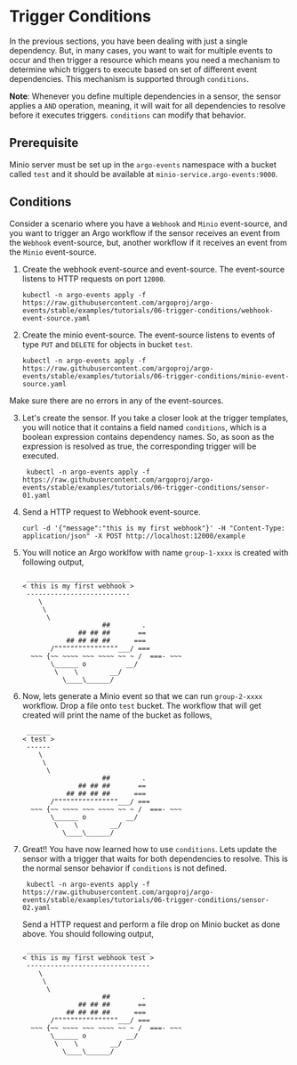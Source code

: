 # Trigger Conditions

In the previous sections, you have been dealing with just a single dependency.
But, in many cases, you want to wait for multiple events to occur and then
trigger a resource which means you need a mechanism to determine which triggers
to execute based on set of different event dependencies. This mechanism is
supported through `conditions`.

**Note**: Whenever you define multiple dependencies in a sensor, the sensor
applies a `AND` operation, meaning, it will wait for all dependencies to resolve
before it executes triggers. `conditions` can modify that behavior.

## Prerequisite

Minio server must be set up in the `argo-events` namespace with a bucket called
`test` and it should be available at `minio-service.argo-events:9000`.

## Conditions

Consider a scenario where you have a `Webhook` and `Minio` event-source, and you
want to trigger an Argo workflow if the sensor receives an event from the
`Webhook` event-source, but, another workflow if it receives an event from the
`Minio` event-source.

1.  Create the webhook event-source and event-source. The event-source listens
    to HTTP requests on port `12000`.

        kubectl -n argo-events apply -f https://raw.githubusercontent.com/argoproj/argo-events/stable/examples/tutorials/06-trigger-conditions/webhook-event-source.yaml

2.  Create the minio event-source. The event-source listens to events of type
    `PUT` and `DELETE` for objects in bucket `test`.

        kubectl -n argo-events apply -f https://raw.githubusercontent.com/argoproj/argo-events/stable/examples/tutorials/06-trigger-conditions/minio-event-source.yaml

Make sure there are no errors in any of the event-sources.

3.  Let's create the sensor. If you take a closer look at the trigger templates,
    you will notice that it contains a field named `conditions`, which is a
    boolean expression contains dependency names. So, as soon as the expression
    is resolved as true, the corresponding trigger will be executed.

         kubectl -n argo-events apply -f https://raw.githubusercontent.com/argoproj/argo-events/stable/examples/tutorials/06-trigger-conditions/sensor-01.yaml

4.  Send a HTTP request to Webhook event-source.

        curl -d '{"message":"this is my first webhook"}' -H "Content-Type: application/json" -X POST http://localhost:12000/example

5.  You will notice an Argo worklfow with name `group-1-xxxx` is created with
    following output,

         __________________________
        < this is my first webhook >
         --------------------------
            \
             \
              \
                            ##        .
                      ## ## ##       ==
                   ## ## ## ##      ===
               /""""""""""""""""___/ ===
          ~~~ {~~ ~~~~ ~~~ ~~~~ ~~ ~ /  ===- ~~~
               \______ o          __/
                \    \        __/
                  \____\______/

6.  Now, lets generate a Minio event so that we can run `group-2-xxxx` workflow.
    Drop a file onto `test` bucket. The workflow that will get created will
    print the name of the bucket as follows,


         ______
        < test >
         ------
            \
             \
              \
                            ##        .
                      ## ## ##       ==
                   ## ## ## ##      ===
               /""""""""""""""""___/ ===
          ~~~ {~~ ~~~~ ~~~ ~~~~ ~~ ~ /  ===- ~~~
               \______ o          __/
                \    \        __/
                  \____\______/

5.  Great!! You have now learned how to use `conditions`. Lets update the sensor
    with a trigger that waits for both dependencies to resolve. This is the
    normal sensor behavior if `conditions` is not defined.

         kubectl -n argo-events apply -f https://raw.githubusercontent.com/argoproj/argo-events/stable/examples/tutorials/06-trigger-conditions/sensor-02.yaml

    Send a HTTP request and perform a file drop on Minio bucket as done above.
    You should following output,


         _______________________________
        < this is my first webhook test >
         -------------------------------
            \
             \
              \
                            ##        .
                      ## ## ##       ==
                   ## ## ## ##      ===
               /""""""""""""""""___/ ===
          ~~~ {~~ ~~~~ ~~~ ~~~~ ~~ ~ /  ===- ~~~
               \______ o          __/
                \    \        __/
                  \____\______/
